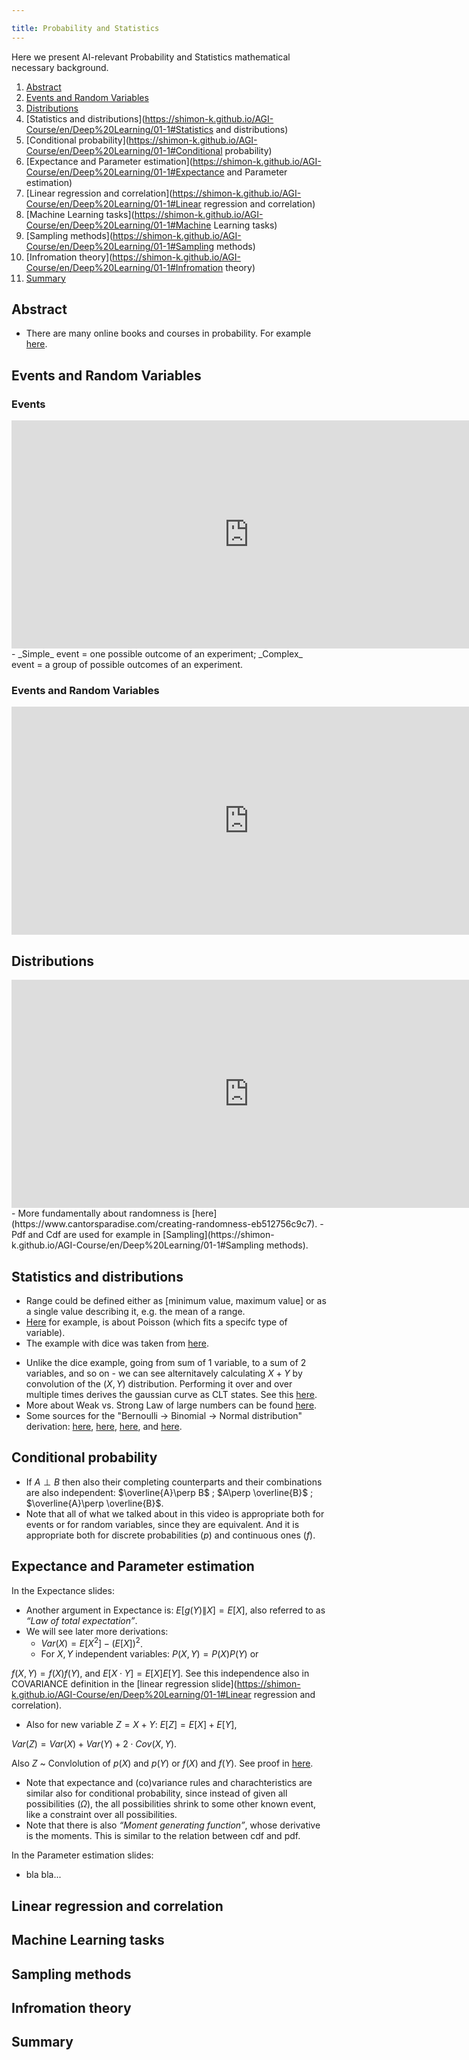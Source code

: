 ```yaml
---

title: Probability and Statistics
---
```



Here we present AI-relevant Probability and Statistics mathematical necessary background.
1. [Abstract](https://shimon-k.github.io/AGI-Course/en/Deep%20Learning/01-1#INTRO)
2. [Events and Random Variables](https://shimon-k.github.io/AGI-Course/en/Deep%20Learning/01-1#Events)
3. [Distributions](https://shimon-k.github.io/AGI-Course/en/Deep%20Learning/01-1#Distributions)
4. [Statistics and distributions](https://shimon-k.github.io/AGI-Course/en/Deep%20Learning/01-1#Statistics and distributions)
5. [Conditional probability](https://shimon-k.github.io/AGI-Course/en/Deep%20Learning/01-1#Conditional probability)
6. [Expectance and Parameter estimation](https://shimon-k.github.io/AGI-Course/en/Deep%20Learning/01-1#Expectance and Parameter estimation)
7. [Linear regression and correlation](https://shimon-k.github.io/AGI-Course/en/Deep%20Learning/01-1#Linear regression and correlation)
8. [Machine Learning tasks](https://shimon-k.github.io/AGI-Course/en/Deep%20Learning/01-1#Machine Learning tasks)
9. [Sampling methods](https://shimon-k.github.io/AGI-Course/en/Deep%20Learning/01-1#Sampling methods)
10. [Infromation theory](https://shimon-k.github.io/AGI-Course/en/Deep%20Learning/01-1#Infromation theory)
11. [Summary](https://shimon-k.github.io/AGI-Course/en/Deep%20Learning/01-1#Summary)





<a id="INTRO"> </a>
## Abstract


- There are many online books and courses in probability. For example [here](https://www.youtube.com/watch?v=2MuDZIAzBMY&list=PLoROMvodv4rOpr_A7B9SriE_iZmkanvUg&index=1&pp=iAQB).

<a id="Events"> </a>
## Events and Random Variables

### Events
<iframe width="760" height="365" src="https://www.youtube.com/embed/jNktOAAU6Ys" title="Events" frameborder="0" allow="accelerometer; autoplay; clipboard-write; encrypted-media; gyroscope; picture-in-picture; web-share" referrerpolicy="strict-origin-when-cross-origin" allowfullscreen></iframe>
- _Simple_ event = one possible outcome of an experiment; _Complex_ event = a group of possible outcomes of an experiment.

### Events and Random Variables
<iframe width="760" height="365" src="https://www.youtube.com/embed/YN87BnUKi_8" title="Events and Random Variables" frameborder="0" allow="accelerometer; autoplay; clipboard-write; encrypted-media; gyroscope; picture-in-picture; web-share" referrerpolicy="strict-origin-when-cross-origin" allowfullscreen></iframe>


<a id="Distributions"> </a>
## Distributions
<iframe width="760" height="365" src="https://www.youtube.com/embed/aIOwNwAxT8A" title="Distributions" frameborder="0" allow="accelerometer; autoplay; clipboard-write; encrypted-media; gyroscope; picture-in-picture; web-share" referrerpolicy="strict-origin-when-cross-origin" allowfullscreen></iframe>
- More fundamentally about randomness is [here](https://www.cantorsparadise.com/creating-randomness-eb512756c9c7).
- Pdf and Cdf are used for example in [Sampling](https://shimon-k.github.io/AGI-Course/en/Deep%20Learning/01-1#Sampling methods).

<a id="Statistics and distributions"> </a>
## Statistics and distributions
- Range could be defined either as [minimum value, maximum value] or as a single value describing it, e.g. the mean of a range.
- [Here](https://medium.com/@Brain_Boost/gaussian-distribution-vs-poisson-distribution-195f780a2b4) for example, is about Poisson (which fits a specifc type of variable).
- The example with dice was taken from [here](https://web.stanford.edu/class/archive/cs/cs109/cs109.1226/).
<!-- - If instead we take sum of Xj’s and divide by sqrt(n) instead of n, and by STD, and reduce the mean for each Xj, we get the standard normal distribution N(0,1).-->
- Unlike the dice example, going from sum of 1 variable, to a sum of 2 variables, and so on - we can see alternitavely calculating $X+Y$ by convolution of the $(X,Y)$ distribution. Performing it over and over multiple times derives the gaussian curve as CLT states. See this [here](https://www.youtube.com/watch?v=IaSGqQa5O-M&ab_channel=3Blue1Brown).
- More about Weak vs. Strong Law of large numbers can be found [here](https://readmedium.com/en/the-laws-of-large-numbers-af9f130ce5d0).
- Some sources for the "Bernoulli $\rightarrow$ Binomial $\rightarrow$ Normal distribution" derivation: [here](https://scipp.ucsc.edu/~haber/ph116C/NormalApprox.pdf), [here](https://www.youtube.com/watch?v=45K4kEXso2g), [here](https://www.m-hikari.com/imf/imf-2017/9-12-2017/p/baguiIMF9-12-2017.pdf), and [here](https://people.bath.ac.uk/pam28/Paul_Milewski,_Professor_of_Mathematics,_University_of_Bath/Past_Teaching_files/stirling.pdf).


<a id="Conditional probability"> </a>
## Conditional probability
- If $A\perp B$ then also their completing counterparts and their combinations are also independent: $\overline{A}\perp B$ ; $A\perp \overline{B}$ ; $\overline{A}\perp \overline{B}$. 
- Note that all of what we talked about in this video is appropriate both for events or for random variables, since they are equivalent. And it is appropriate both for discrete probabilities ($p$) and continuous ones ($f$).


<a id="Expectance and Parameter estimation"> </a>
## Expectance and Parameter estimation
In the Expectance slides:
- Another argument in Expectance is: $E[g(Y)\|X]=E[X]$, also referred to as _“Law of total expectation”_.
- We will see later more derivations:
  - $Var(X)=E[X^2]-(E[X])^2$.
  - For $X,Y$ independent variables: $P(X,Y)=P(X)P(Y)$ or 

$f(X,Y)=f(X)f(Y)$, and $E[X\cdot Y]=E[X]E[Y]$. See this independence also in COVARIANCE definition in the [linear regression slide](https://shimon-k.github.io/AGI-Course/en/Deep%20Learning/01-1#Linear regression and correlation). 
  - Also for new variable $Z=X+Y$: $E[Z]=E[X]+E[Y]$, 

$Var(Z)=Var(X)+Var(Y)+2\cdot Cov(X,Y)$. 

Also $Z$ ~ Convlolution of $p(X)$ and $p(Y)$ or $f(X)$ and $f(Y)$. See proof in [here](https://www.youtube.com/watch?v=IaSGqQa5O-M&ab_channel=3Blue1Brown).
- Note that expectance and (co)variance rules and charachteristics are similar also for conditional probability, since instead of given all possibilities ($\Omega$), the all possibilities shrink to some other known event, like a constraint over all possibilities.
- Note that there is also _“Moment generating function”_, whose derivative is the moments. This is similar to the relation between cdf and pdf.

In the Parameter estimation slides:
- bla bla...


<a id="Linear regression and correlation"> </a>
## Linear regression and correlation

<a id="Machine Learning tasks"> </a>
## Machine Learning tasks


<a id="Sampling methods"> </a>
## Sampling methods


<a id="Infromation theory"> </a>
## Infromation theory



<a id="Summary"> </a>
## Summary
